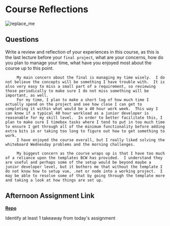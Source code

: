 # Course Reflections

![replace_me](https://codeworks.blob.core.windows.net/public/assets/img/illustrations/placeholder.svg)

## Questions

Write a review and reflection of your experiences in this course, as this is the last lecture before your `final project`, what are your concerns, how do you plan to manage your time, what have you enjoyed most about the course up to this point.
```
     My main concern about the final is managing my time wisely.  I do not believe the concepts will be something I have trouble with.  It is also very easy to miss a small part of a requirement, so reviewing those periodically to make sure I do not miss something will be important, as well.
     For my time, I plan to make a short log of how much time I actually spend on the project and see how close I can get to completing it within what would be a 40 hour work week.  This way I can know if a typical 40 hour workload as a junior developer is reasonable for my skill level.  In order to better facilitate this, I plan to make sure I timebox tasks where I tend to put in too much time to ensure I get through all of the minimum functionality before adding extra bits in or taking too long to figure out how to get something to work.
     I have enjoyed the course overall, but I really liked solving the whiteboard Wednesday problems and the morning challenges.

     My biggest concern as the course wraps up is that I have too much of a reliance upon the templates BCW has provided.  I understand they are useful and perhaps some of the setup would be beyond maybe a junior developer level, but it bothers me that without the template I do not know how to setup vue, .net or node into a working project.  I may be able to resolve some of that by going through the template more and taking a look at how things are set up.
```
## Afternoon Assignment Link

**[Repo](https://github.com/coombsab/bcwAllSpice)**

Identify at least 1 takeaway from today's assignment
```

```